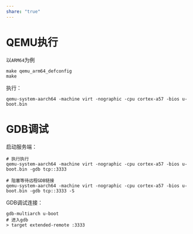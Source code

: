 ```yaml
---
share: "true"
---
```


# QEMU执行
以`ARM64`为例
```shell
make qemu_arm64_defconfig
make
```
执行：
```shell
qemu-system-aarch64 -machine virt -nographic -cpu cortex-a57 -bios u-boot.bin
```




# GDB调试
启动服务端：
```shell
# 执行执行
qemu-system-aarch64 -machine virt -nographic -cpu cortex-a57 -bios u-boot.bin -gdb tcp::3333

# 阻塞等待远程GDB链接
qemu-system-aarch64 -machine virt -nographic -cpu cortex-a57 -bios u-boot.bin -gdb tcp::3333 -S
```

GDB调试连接：
```shell
gdb-multiarch u-boot
# 进入gdb
> target extended-remote :3333
```

